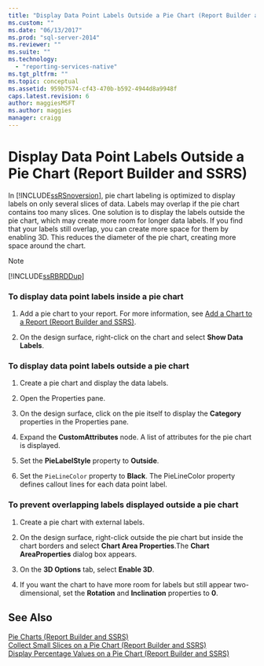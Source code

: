 ```yaml
---
title: "Display Data Point Labels Outside a Pie Chart (Report Builder and SSRS) | Microsoft Docs"
ms.custom: ""
ms.date: "06/13/2017"
ms.prod: "sql-server-2014"
ms.reviewer: ""
ms.suite: ""
ms.technology: 
  - "reporting-services-native"
ms.tgt_pltfrm: ""
ms.topic: conceptual
ms.assetid: 959b7574-cf43-470b-b592-4944d8a9948f
caps.latest.revision: 6
author: maggiesMSFT
ms.author: maggies
manager: craigg
---
```

# Display Data Point Labels Outside a Pie Chart (Report Builder and SSRS)
  In [!INCLUDE[ssRSnoversion](../../includes/ssrsnoversion-md.md)], pie chart labeling is optimized to display labels on only several slices of data. Labels may overlap if the pie chart contains too many slices. One solution is to display the labels outside the pie chart, which may create more room for longer data labels. If you find that your labels still overlap, you can create more space for them by enabling 3D. This reduces the diameter of the pie chart, creating more space around the chart.  
  
> [!NOTE]  
>  [!INCLUDE[ssRBRDDup](../../includes/ssrbrddup-md.md)]  
  
### To display data point labels inside a pie chart  
  
1.  Add a pie chart to your report. For more information, see [Add a Chart to a Report &#40;Report Builder and SSRS&#41;](add-a-chart-to-a-report-report-builder-and-ssrs.md).  
  
2.  On the design surface, right-click on the chart and select **Show Data Labels**.  
  
### To display data point labels outside a pie chart  
  
1.  Create a pie chart and display the data labels.  
  
2.  Open the Properties pane.  
  
3.  On the design surface, click on the pie itself to display the **Category** properties in the Properties pane.  
  
4.  Expand the **CustomAttributes** node. A list of attributes for the pie chart is displayed.  
  
5.  Set the **PieLabelStyle** property to **Outside**.  
  
6.  Set the `PieLineColor` property to **Black**. The PieLineColor property defines callout lines for each data point label.  
  
### To prevent overlapping labels displayed outside a pie chart  
  
1.  Create a pie chart with external labels.  
  
2.  On the design surface, right-click outside the pie chart but inside the chart borders and select **Chart Area Properties**.The **Chart AreaProperties** dialog box appears.  
  
3.  On the **3D Options** tab, select **Enable 3D**.  
  
4.  If you want the chart to have more room for labels but still appear two-dimensional, set the **Rotation** and **Inclination** properties to **0**.  
  
## See Also  
 [Pie Charts &#40;Report Builder and SSRS&#41;](charts-report-builder-and-ssrs.md)   
 [Collect Small Slices on a Pie Chart &#40;Report Builder and SSRS&#41;](collect-small-slices-on-a-pie-chart-report-builder-and-ssrs.md)   
 [Display Percentage Values on a Pie Chart &#40;Report Builder and SSRS&#41;](display-percentage-values-on-a-pie-chart-report-builder-and-ssrs.md)  
  
  
